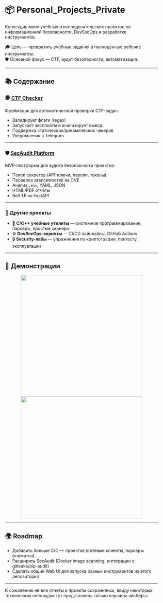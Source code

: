 # 📦 Personal_Projects_Private

Коллекция моих учебных и исследовательских проектов по информационной безопасности, DevSecOps и разработке инструментов.

🎓 Цель — превратить учебные задания в полноценные рабочие инструменты.  
🛡 Основной фокус — CTF, аудит безопасности, автоматизация.  

---

## 📚 Содержание

### 🕵️ [CTF Checker](./CTF-Checker)
Фреймворк для автоматической проверки CTF-задач:  
- Валидирует флаги (regex)  
- Запускает эксплойты и анализирует вывод  
- Поддержка статических/динамических чекеров  
- Уведомления в Telegram  

---

### 🛡️ [SecAudit Platform](./SecAudit-Platform)
MVP-платформа для аудита безопасности проектов:  
- Поиск секретов (API-ключи, пароли, токены)  
- Проверка зависимостей на CVE  
- Анализ `.env`, YAML, JSON  
- HTML/PDF отчёты  
- Веб-UI на FastAPI  

---

### 📂 Другие проекты
- 🧩 **C/C++ учебные утилиты** — системное программирование, парсеры, простые сканеры  
- ⚙️ **DevSecOps-скрипты** — CI/CD пайплайны, GitHub Actions  
- 🔒 **Security-лабы** — упражнения по криптографии, пентесту, эксплуатации  

---


## 📸 Демонстрации

<p align="center">
  <img src="https://via.placeholder.com/600x300?text=CTF+Checker+Demo" width="400"/>
  <img src="https://via.placeholder.com/600x300?text=SecAudit+UI" width="400"/>
</p>

---

## 🌍 Roadmap
- Добавить больше C/C++ проектов (сетевые клиенты, парсеры форматов)  
- Расширить SecAudit (Docker image scanning, интеграции с gitleaks/pip-audit)  
- Сделать общий Web UI для запуска разных инструментов из этого репозитория  

---

К сожалению не все отчеты и проекты сохранились, ввиду некоторых технических неполадок тут представлена только вершина айсберга
